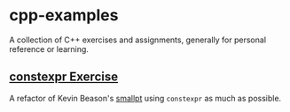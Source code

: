 # cpp-examples

A collection of C++ exercises and assignments, generally for personal reference or learning.

## [constexpr Exercise](src/smallpt_constexpr/README.md)

A refactor of Kevin Beason's [smallpt](https://www.kevinbeason.com/smallpt/) using `constexpr` as much as possible.